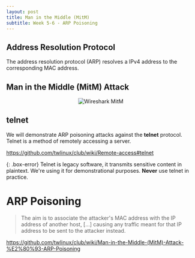 ```yaml
---
layout: post
title: Man in the Middle (MitM)
subtitle: Week 5-6 - ARP Poisoning
---
```


## Address Resolution Protocol

The address resolution protocol (ARP) resolves a IPv4 address to the corresponding MAC address.

## Man in the Middle (MitM) Attack

<center>
<img src="https://wiki.wireshark.org/CaptureSetup/Ethernet?action=AttachFile&do=get&target=Capture-switch-mitm-ws.png" alt="Wireshark MitM">
</center>

## telnet

We will demonstrate ARP poisoning attacks against the **telnet** protocol. Telnet is a method of remotely accessing a server.

<https://github.com/twlinux/club/wiki/Remote-access#telnet>

{: .box-error}
Telnet is legacy software, it transmits sensitive content in plaintext. We're using it for demonstrational purposes. **Never** use telnet in practice.

# ARP Poisoning

> The aim is to associate the attacker's MAC address with the IP address of another host, [...] causing any traffic meant for that IP address to be sent to the attacker instead.

<https://github.com/twlinux/club/wiki/Man-in-the-Middle-(MitM)-Attack-%E2%80%93-ARP-Poisoning>
